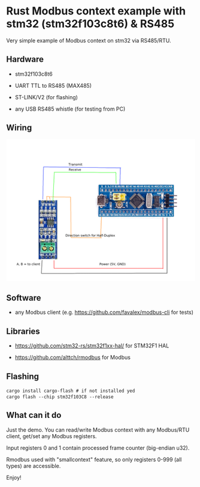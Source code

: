 # Rust Modbus context example with stm32 (stm32f103c8t6) &amp; RS485

Very simple example of Modbus context on stm32 via RS485/RTU.

## Hardware

* stm32f103c8t6

* UART TTL to RS485 (MAX485)

* ST-LINK/V2 (for flashing)

* any USB RS485 whistle (for testing from PC)

## Wiring

![Connection scheme](scheme.png?raw=true "Connection scheme")

## Software

* any Modbus client (e.g. https://github.com/favalex/modbus-cli for tests)

## Libraries

* https://github.com/stm32-rs/stm32f1xx-hal/ for STM32F1 HAL

* https://github.com/alttch/rmodbus for Modbus

## Flashing

```shell
cargo install cargo-flash # if not installed yed
cargo flash --chip stm32f103C8 --release
```

## What can it do

Just the demo. You can read/write Modbus context with any Modbus/RTU client,
get/set any Modbus registers.

Input registers 0 and 1 contain processed frame counter (big-endian u32).

Rmodbus used with "smallcontext" feature, so only registers 0-999 (all types)
are accessible.

Enjoy!
